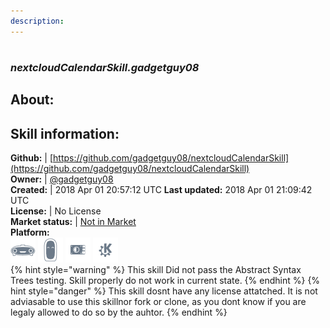 ```yaml
--- 
description: 
---
```


#   
### _nextcloudCalendarSkill.gadgetguy08_  
## About:  


## Skill information:  
**Github:** | [https://github.com/gadgetguy08/nextcloudCalendarSkill](https://github.com/gadgetguy08/nextcloudCalendarSkill)  
**Owner:** | [@gadgetguy08](https://github.com/gadgetguy08)  
**Created:** | 2018 Apr 01 20:57:12 UTC  **Last updated:** 2018 Apr 01 21:09:42 UTC  
**License:** | No License  
**Market status:** | [Not in Market](https://market.mycroft.ai/skill/)  
**Platform:**  
 ![](../.gitbook/assets/mark-1-icon.png)  ![](../.gitbook/assets/mark-2-icon.png)  ![](../.gitbook/assets/picroft-icon.png)  ![](../.gitbook/assets/kde.png)   
{% hint style="warning" %}
This skill Did not pass the Abstract Syntax Trees testing. Skill properly do not work in current state.
{% endhint %}
{% hint style="danger" %}
This skill dosnt have any license attatched. It is not adviasable to use this skillnor fork or clone, as you dont know if you are legaly allowed to do so by the auhtor.
{% endhint %}

